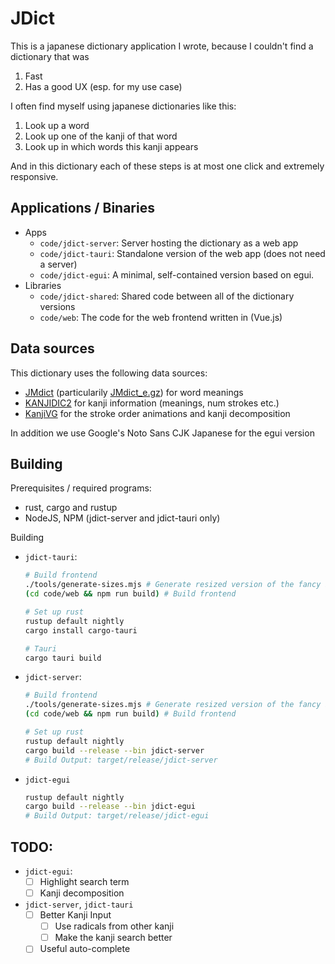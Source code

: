 # JDict

This is a japanese dictionary application I wrote, because I couldn't find a dictionary that was
1. Fast
2. Has a good UX (esp. for my use case)

I often find myself using japanese dictionaries like this:
1. Look up a word
2. Look up one of the kanji of that word
3. Look up in which words this kanji appears

And in this dictionary each of these steps is at most one click and extremely responsive.

## Applications / Binaries
- Apps
  - `code/jdict-server`: Server hosting the dictionary as a web app
  - `code/jdict-tauri`: Standalone version of the web app (does not need a server)
  - `code/jdict-egui`: A minimal, self-contained version based on egui.
- Libraries
  - `code/jdict-shared`: Shared code between all of the dictionary versions
  - `code/web`: The code for the web frontend written in (Vue.js)

## Data sources
This dictionary uses the following data sources:
- [JMdict](http://www.edrdg.org/wiki/index.php/JMdict-EDICT_Dictionary_Project) (particularily [JMdict_e.gz](http://ftp.edrdg.org/pub/Nihongo/JMdict_e.gz)) for word meanings
- [KANJIDIC2](http://www.edrdg.org/wiki/index.php/KANJIDIC_Project) for kanji information (meanings, num strokes etc.)
- [KanjiVG](https://kanjivg.tagaini.net/) for the stroke order animations and kanji decomposition

In addition we use Google's Noto Sans CJK Japanese for the egui version

## Building
Prerequisites / required programs:
- rust, cargo and rustup
- NodeJS, NPM (jdict-server and jdict-tauri only)

Building
- `jdict-tauri`:
  ```bash
  # Build frontend
  ./tools/generate-sizes.mjs # Generate resized version of the fancy background images
  (cd code/web && npm run build) # Build frontend

  # Set up rust
  rustup default nightly
  cargo install cargo-tauri

  # Tauri
  cargo tauri build
  ```

- `jdict-server`:
  ```bash
  # Build frontend
  ./tools/generate-sizes.mjs # Generate resized version of the fancy background images
  (cd code/web && npm run build) # Build frontend

  # Set up rust
  rustup default nightly
  cargo build --release --bin jdict-server
  # Build Output: target/release/jdict-server
  ```

- `jdict-egui`
  ```bash
  rustup default nightly
  cargo build --release --bin jdict-egui
  # Build Output: target/release/jdict-egui
  ```

## TODO:
- `jdict-egui`:
  - [ ] Highlight search term
  - [ ] Kanji decomposition
- `jdict-server`, `jdict-tauri`
  - [ ] Better Kanji Input
    - [ ] Use radicals from other kanji
    - [ ] Make the kanji search better
  - [ ] Useful auto-complete
